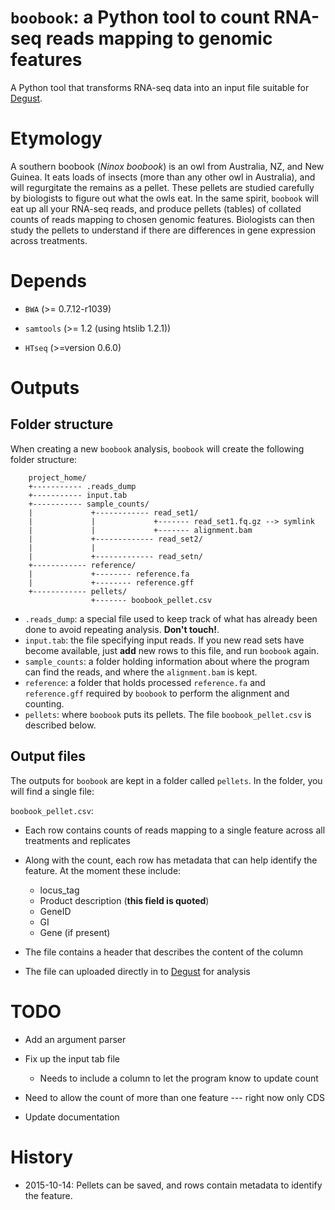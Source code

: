 # `boobook`: a Python tool to count RNA-seq reads mapping to genomic features
A Python tool that transforms RNA-seq data into an input file suitable for
[Degust](http://vicbioinformatics.com/degust/index.html).

# Etymology

A southern boobook (*Ninox boobook*) is an owl from Australia, NZ, and New Guinea.
It eats loads of insects (more than any other owl in Australia), and will
regurgitate the remains as a pellet. These pellets are studied carefully by
biologists to figure out what the owls eat. In the same spirit, `boobook` will
eat up all your RNA-seq reads, and produce pellets (tables) of collated counts
of reads mapping to chosen genomic features. Biologists can then study the pellets
to understand if there are differences in gene expression across treatments.

# Depends
* `BWA` (>= 0.7.12-r1039)

* `samtools` (>= 1.2 (using htslib 1.2.1))

* `HTseq` (>=version 0.6.0)

<!--
# Inputs

## Positional arguments
<project_file>.<csv|tsv>:

    * A comma-delimited or tab-delimited file with the following columns:
      1. SampleID --- a string
      2. ReplicateID --- a string or an integer
      3. SeqType --- either SE or PE for single and paired-end, respectively
      4. Fastq1 --- /path/to/fastq1.fq.gz
      5. Fastq2 --- /path/to/fastq2.fq.gz (ignored if SeqType = SE)

<reference>.<gbk|gff>

    * A Genbank or GFF file with a FASTA file

## Optional arguments
--threads: number of threads to use when mapping (default: 16)
--outdir: /path/to/outdir (default: .)
--stranded: reverse, forward, both (default: reverse)
--feature: which feature to count mapping reads from (default: CDS)
            must be in the GBK or GFF file
-->

# Outputs

## Folder structure

When creating a new `boobook` analysis, `boobook` will create the following
folder structure:

        project_home/
        +----------- .reads_dump
        +----------- input.tab
        +----------- sample_counts/
        |             +------------ read_set1/
        |             |             +------- read_set1.fq.gz --> symlink
        |             |             +------- alignment.bam
        |             +------------- read_set2/
        |             |
        |             +------------- read_setn/
        +------------ reference/
        |             +-------- reference.fa
        |             +-------- reference.gff
        +------------ pellets/
                      +------- boobook_pellet.csv

* `.reads_dump`: a special file used to keep track of what has already been done
to avoid repeating analysis. **Don't touch!**.
* `input.tab`: the file specifying input reads. If you new read sets have become
available, just **add** new rows to this file, and run `boobook` again.
* `sample_counts`: a folder holding information about where the program can
find the reads, and where the `alignment.bam` is kept.
* `reference`: a folder that holds processed `reference.fa` and `reference.gff`
required by `boobook` to perform the alignment and counting.
* `pellets`: where `boobook` puts its pellets. The file `boobook_pellet.csv` is
described below.

## Output files

The outputs for `boobook` are kept in a folder called `pellets`. In the folder,
you will find a single file:

`boobook_pellet.csv`:

* Each row contains counts of reads mapping to a single feature across all
 treatments and replicates
* Along with the count, each row has metadata that can help identify the
feature. At the moment these include:
    - locus_tag
    - Product description (**this field is quoted**)
    - GeneID
    - GI
    - Gene (if present)


* The file contains a header that describes the content of the column
* The file can uploaded directly in to
[Degust](http://vicbioinformatics.com/degust/index.html) for analysis

<!--
stats.text

    * some QC data
-->
# TODO

 * Add an argument parser

 * Fix up the input tab file

    - Needs to include a column to let the program know to update count

 * Need to allow the count of more than one feature --- right now only CDS

 * Update documentation

# History

* 2015-10-14: Pellets can be saved, and rows contain metadata to identify the
feature.
